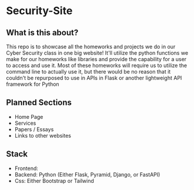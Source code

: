 # Security-Site
## What is this about?
This repo is to showcase all the homeworks and projects we do in our Cyber Security class in one big website! It'll utilize the python functions we make for our homeworks like libraries and provide the capability for a user to access and use it.
Most of these homeworks will require us to utilize the command line to actually use it, but there would be no reason that it couldn't be repurposed to use in APIs in Flask or another lightweight API framework for Python

## Planned Sections
- Home Page
- Services
- Papers / Essays
- Links to other websites

## Stack
- Frontend:
- Backend: Python (Either Flask, Pyramid, Django, or FastAPI)
- Css: Either Bootstrap or Tailwind
